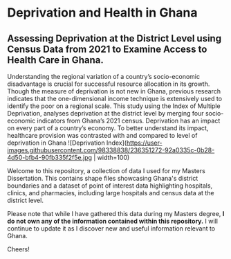 # Deprivation and Health in Ghana
## Assessing Deprivation at the District Level using Census Data from 2021 to Examine Access to Health Care in Ghana.

Understanding the regional variation of a country’s socio-economic disadvantage is crucial for 
successful resource allocation in its growth. Though the measure of deprivation is not new in 
Ghana, previous research indicates that the one-dimensional income technique is extensively 
used to identify the poor on a regional scale. This study using the Index of Multiple Deprivation, 
analyses deprivation at the district level by merging four socio-economic indicators from Ghana’s 
2021 census. Deprivation has an impact on every part of a country’s economy. To better 
understand its impact, healthcare provision was contrasted with and compared to level of 
deprivation in Ghana
![Deprivation Index](https://user-images.githubusercontent.com/98338838/236351272-92a0335c-0b28-4d50-bfb4-90fb335f2f5e.jpg | width=100)

Welcome to this repository, a collection of data I used for my Masters Dissertation. This contains shape files showcasing Ghana's district boundaries and a dataset of point of interest data highlighting hospitals, clinics, and pharmacies, including large hospitals and census data at the district level. 

Please note that while I have gathered this data during my Masters degree, **I do not own any of the information contained within this repository.** 
I will continue to update it as I discover new and useful information relevant to Ghana. 

Cheers!
